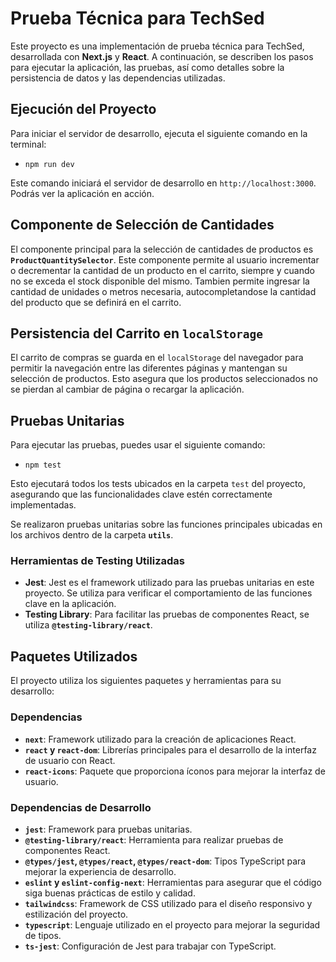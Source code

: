 # Prueba Técnica para TechSed

Este proyecto es una implementación de prueba técnica para TechSed, desarrollada con **Next.js** y **React**. A continuación, se describen los pasos para ejecutar la aplicación, las pruebas, así como detalles sobre la persistencia de datos y las dependencias utilizadas.

## Ejecución del Proyecto

Para iniciar el servidor de desarrollo, ejecuta el siguiente comando en la terminal:

- `npm run dev`

Este comando iniciará el servidor de desarrollo en `http://localhost:3000`. Podrás ver la aplicación en acción.

## Componente de Selección de Cantidades

El componente principal para la selección de cantidades de productos es **`ProductQuantitySelector`**. Este componente permite al usuario incrementar o decrementar la cantidad de un producto en el carrito, siempre y cuando no se exceda el stock disponible del mismo.
Tambien permite ingresar la cantidad de unidades o metros necesaria, autocompletandose la cantidad del producto que se definirá en el carrito.

## Persistencia del Carrito en `localStorage`

El carrito de compras se guarda en el `localStorage` del navegador para permitir la navegación entre las diferentes páginas y mantengan su selección de productos. Esto asegura que los productos seleccionados no se pierdan al cambiar de página o recargar la aplicación.

## Pruebas Unitarias

Para ejecutar las pruebas, puedes usar el siguiente comando:

- `npm test`

Esto ejecutará todos los tests ubicados en la carpeta `test` del proyecto, asegurando que las funcionalidades clave estén correctamente implementadas.

Se realizaron pruebas unitarias sobre las funciones principales ubicadas en los archivos dentro de la carpeta **`utils`**.

### Herramientas de Testing Utilizadas

- **Jest**: Jest es el framework utilizado para las pruebas unitarias en este proyecto. Se utiliza para verificar el comportamiento de las funciones clave en la aplicación.
- **Testing Library**: Para facilitar las pruebas de componentes React, se utiliza **`@testing-library/react`**.

## Paquetes Utilizados

El proyecto utiliza los siguientes paquetes y herramientas para su desarrollo:

### Dependencias

- **`next`**: Framework utilizado para la creación de aplicaciones React.
- **`react` y `react-dom`**: Librerías principales para el desarrollo de la interfaz de usuario con React.
- **`react-icons`**: Paquete que proporciona íconos para mejorar la interfaz de usuario.
  
### Dependencias de Desarrollo

- **`jest`**: Framework para pruebas unitarias.
- **`@testing-library/react`**: Herramienta para realizar pruebas de componentes React.
- **`@types/jest`, `@types/react`, `@types/react-dom`**: Tipos TypeScript para mejorar la experiencia de desarrollo.
- **`eslint` y `eslint-config-next`**: Herramientas para asegurar que el código siga buenas prácticas de estilo y calidad.
- **`tailwindcss`**: Framework de CSS utilizado para el diseño responsivo y estilización del proyecto.
- **`typescript`**: Lenguaje utilizado en el proyecto para mejorar la seguridad de tipos.
- **`ts-jest`**: Configuración de Jest para trabajar con TypeScript.